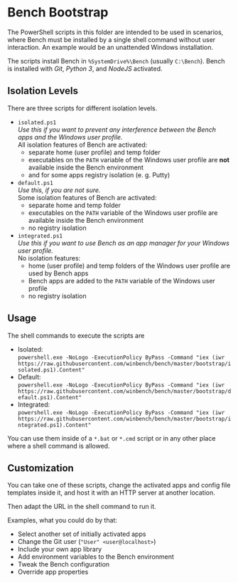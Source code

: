 # Bench Bootstrap

The PowerShell scripts in this folder are intended to be used in scenarios,
where Bench must be installed by a single shell command without user interaction.
An example would be an unattended Windows installation.

The scripts install Bench in `%SystemDrive%\Bench` (usually `C:\Bench`).
Bench is installed with _Git_, _Python 3_, and _NodeJS_ activated.

## Isolation Levels

There are three scripts for different isolation levels.

* `isolated.ps1`  
  _Use this if you want to prevent any interference between the Bench apps and the Windows user profile._  
  All isolation features of Bench are activated:
    + separate home (user profile) and temp folder
    + executables on the `PATH` variable of the Windows user profile are **not** available inside the Bench environment
    + and for some apps registry isolation (e. g. Putty)
* `default.ps1`  
  _Use this, if you are not sure._  
  Some isolation features of Bench are activated:
    + separate home and temp folder
    + executables on the `PATH` variable of the Windows user profile are available inside the Bench environment
    + no registry isolation
* `integrated.ps1`  
  _Use this if you want to use Bench as an app manager for your Windows user profile._  
  No isolation features:
    + home (user profile) and temp folders of the Windows user profile are used by Bench apps
    + Bench apps are added to the `PATH` variable of the Windows user profile
    + no registry isolation

## Usage

The shell commands to execute the scripts are

* Isolated:  
  `powershell.exe -NoLogo -ExecutionPolicy ByPass -Command "iex (iwr https://raw.githubusercontent.com/winbench/bench/master/bootstrap/isolated.ps1).Content"`
* Default:  
  `powershell.exe -NoLogo -ExecutionPolicy ByPass -Command "iex (iwr https://raw.githubusercontent.com/winbench/bench/master/bootstrap/default.ps1).Content"`
* Integrated:  
  `powershell.exe -NoLogo -ExecutionPolicy ByPass -Command "iex (iwr https://raw.githubusercontent.com/winbench/bench/master/bootstrap/integrated.ps1).Content"`

You can use them inside of a `*.bat` or `*.cmd` script or in any other place where a shell command is allowed.

## Customization

You can take one of these scripts, change the activated apps and config file templates inside it,
and host it with an HTTP server at another location.

Then adapt the URL in the shell command to run it.

Examples, what you could do by that:

* Select another set of initially activated apps
* Change the Git user (`"User" <user@localhost>`)
* Include your own app library
* Add environment variables to the Bench environment
* Tweak the Bench configuration
* Override app properties
